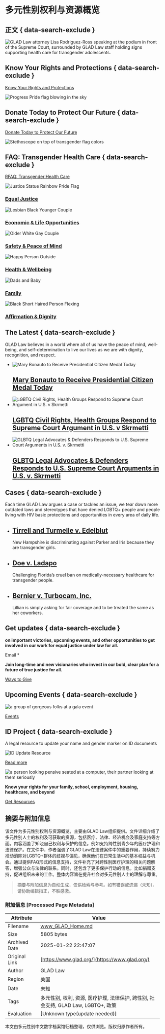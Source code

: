 # 多元性别权利与资源概览

## 正文 { data-search-exclude }


![GLAD Law attorney Lisa Rodriguez-Ross speaking at the podium in front of the Supreme Court, surrounded by GLAD Law staff holding signs supporting health care for transgender adolescents.](https://glad-org-wpom.nyc3.cdn.digitaloceanspaces.com/wp-content/uploads/2024/12/20241204-SCOTUS-Skrmetti-Rally.jpg)

## Know Your Rights and Protections { data-search-exclude }

[Know Your Rights and Protections](https://www.glad.org/lgbtq-protections/?utm_source=web&utm_medium=homepage)

![Progress Pride flag blowing in the sky](https://glad-org-wpom.nyc3.cdn.digitaloceanspaces.com/wp-content/uploads/2024/07/Progress-pride-flag_homepage-feature.png)

## Donate Today to Protect Our Future { data-search-exclude }

[Donate Today to Protect Our Future](https://givebutter.com/donatetoglad?utm_source=website&utm_medium=homepage)

![Stethoscope on top of transgender flag colors](https://glad-org-wpom.nyc3.cdn.digitaloceanspaces.com/wp-content/uploads/2023/07/Transgender-healthcare-medical-feature.png)

## FAQ: Transgender Health Care { data-search-exclude }

[RFAQ: Transgender Health Care](https://www.glad.org/transgender-health-care-questions/?utm_source=web&utm_medium=homepage)

![Justice Statue Rainbow Pride Flag](https://glad-org-wpom.nyc3.cdn.digitaloceanspaces.com/wp-content/uploads/2023/05/JusticeStatueRainbowPrideFlag-1-scaled.jpg)

### [Equal Justice](/our-impact/#equal-justice)

![Lesbian Black Younger Couple](https://glad-org-wpom.nyc3.cdn.digitaloceanspaces.com/wp-content/uploads/2023/05/LesbianBlackYoungerCouple-scaled.jpg)

### [Economic & Life Opportunities](/our-impact/#economic-life-opportunities)

![Older White Gay Couple](https://glad-org-wpom.nyc3.cdn.digitaloceanspaces.com/wp-content/uploads/2023/05/OlderWhiteGayCoupleElder-scaled.jpg)

### [Safety & Peace of Mind](/our-impact/#safety-peace-of-mind)

![Happy Person Outside](https://glad-org-wpom.nyc3.cdn.digitaloceanspaces.com/wp-content/uploads/2023/05/person-happy-outside-e1683226432665.jpg)

### [Health & Wellbeing](/our-impact/#health-wellbeing)

![Dads and Baby](https://glad-org-wpom.nyc3.cdn.digitaloceanspaces.com/wp-content/uploads/2023/05/dads-and-baby-1-scaled.jpg)

### [Family](/our-impact/#family)

![Black Short Haired Person Flexing](https://glad-org-wpom.nyc3.cdn.digitaloceanspaces.com/wp-content/uploads/2023/05/BlackShortHairedPersonFlexing-scaled.jpg)

### [**Affirmation & Dignity**](/our-impact/#affirmation-dignity)

## The Latest { data-search-exclude }

GLAD Law believes in a world where all of us have the peace of mind, well-being, and self-determination to live our lives as we are with dignity, recognition, and respect.

- ![Mary Bonauto to Receive Presidential Citizen Medal Today](https://glad-org-wpom.nyc3.cdn.digitaloceanspaces.com/wp-content/uploads/2024/05/MARally-640x480.jpg)
    
    ## [Mary Bonauto to Receive Presidential Citizen Medal Today](https://www.glad.org/mary-bonauto-to-receive-presidential-citizen-medal-today/)

- ![LGBTQ Civil Rights, Health Groups Respond to Supreme Court Argument in U.S. v Skrmetti](https://glad-org-wpom.nyc3.cdn.digitaloceanspaces.com/wp-content/uploads/2021/02/Homepage-Banner_Trans-Rights-Protest-Sign-640x480.png)
    
    ## [LGBTQ Civil Rights, Health Groups Respond to Supreme Court Argument in U.S. v Skrmetti](https://www.glad.org/lgbtq-civil-rights-health-groups-respond-to-supreme-court-argument-in-u-s-v-skrmetti/)

- ![GLBTQ Legal Advocates & Defenders Responds to U.S. Supreme Court Arguments in U.S. v. Skrmetti](https://glad-org-wpom.nyc3.cdn.digitaloceanspaces.com/wp-content/uploads/2023/04/Protect-Trans-Kids-sign_feature-image-640x480.png)
    
    ## [GLBTQ Legal Advocates & Defenders Responds to U.S. Supreme Court Arguments in U.S. v. Skrmetti](https://www.glad.org/glad-law-on-supreme-court-us-v-skrmetti-arguments/) 

## Cases { data-search-exclude }

Each time GLAD Law argues a case or tackles an issue, we tear down more outdated laws and stereotypes that have denied LGBTQ+ people and people living with HIV basic protections and opportunities in every area of daily life.

- ## [Tirrell and Turmelle v. Edelblut](https://www.glad.org/cases/tirrell-and-turmelle-v-edelblut/)

    New Hampshire is discriminating against Parker and Iris because they are transgender girls.

- ## [Doe v. Ladapo](https://www.glad.org/cases/doe-v-ladapo/)

    Challenging Florida’s cruel ban on medically-necessary healthcare for transgender people.

- ## [Bernier v. Turbocam, Inc.](https://www.glad.org/cases/bernier-v-turbocam-inc/)

    Lillian is simply asking for fair coverage and to be treated the same as her coworkers.

## Get updates { data-search-exclude }

**on important victories, upcoming events, and other opportunities to get involved in our work for equal justice under law for all.**

Email *

**Join long-time and new visionaries who invest in our bold, clear plan for a future of true justice for all.**

[Ways to Give](https://www.glad.org/get-involved/ways-to-give/)

## Upcoming Events { data-search-exclude }

![a group of gorgeous folks at a gala event](https://glad-org-wpom.nyc3.cdn.digitaloceanspaces.com/wp-content/uploads/2023/05/SOJ2023_ShaplaieMaryPollyFriends-1024x731.jpg)

[Events](https://www.glad.org/get-involved/ways-to-give/events/)

## ID Project { data-search-exclude }

A legal resource to update your name and gender marker on ID documents

![ID Update Resource](https://glad-org-wpom.nyc3.cdn.digitaloceanspaces.com/wp-content/uploads/2022/12/license.png)

[Read more](https://www.glad.org/id/)

![a person looking pensive seated at a computer, their partner looking at them seriously](https://glad-org-wpom.nyc3.cdn.digitaloceanspaces.com/wp-content/uploads/2023/05/twopeoplelookingstressedatcomputer-1024x684.jpg)

**Know your rights for your family, school, employment, housing, healthcare, and beyond**

[Get Resources](https://www.glad.org/know-your-rights/#search-issues-states)
<!-- tcd_original_link https://www.glad.org/ -->


## 摘要与附加信息

<!-- tcd_abstract -->
该文件为多元性别权利与资源概览，主要由GLAD Law组织提供。文件详细介绍了多元性别人士的权利及可获取的资源，包括医疗、法律、经济机会及家庭支持等方面。内容涵盖了知晓自己权利与保护的信息，例如支持跨性别青少年的医疗护理和法律保护。在文件中，作者强调了GLAD Law在法律案件中的重要作用，持续努力推动消除对LGBTQ+群体的歧视与偏见，确保他们在日常生活中的基本权益与机会。通过提供FAQ形式的信息支持，文件补充了对跨性别医疗护理的相关问题解答，增强公众与法律的联系。同时，还包含了更多保护行动的信息，比如捐赠支持，促进组织未来的工作。整体内容旨在提升社会对多元性别人士的理解与尊重。
<!-- tcd_abstract_end -->

> 摘要与附加信息为自动生成，仅供检索与参考。如有错误或遗漏（未知），请协助编辑指正，不胜感激。

### 附加信息 [Processed Page Metadata]

| Attribute       | Value                                  |
|-----------------|----------------------------------------|
| Filename        | www_GLAD_Home.md                             |
| Size            | 5805 bytes                           |
| Archived Date   | 2025-01-22 22:47:07                             |
| Original Link   | [https://www.glad.org/](https://www.glad.org/)                       |
| Author          | GLAD Law                               |
| Region          | 美国                               |
| Date            | 未知                                 |
| Tags            | 多元性别, 权利, 资源, 医疗护理, 法律保护, 跨性别, 社会支持, GLAD Law, LGBTQ+, 政策                                 |
| Evaluation            | [Unknown type(update needed)]                                 |
<!-- tcd_table_end -->

本文由多元性别中文数字档案馆归档整理，仅供浏览。版权归原作者所有。
